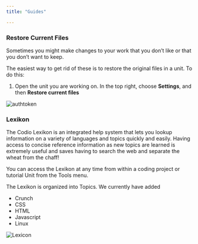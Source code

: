 ```yaml
---
title: "Guides"

---
```


### Restore Current Files
Sometimes you might make changes to your work that you don’t like or that you don’t want to keep. 

The easiest way to get rid of these is to restore the original files in a unit. 
To do this:

1. Open the unit you are working on. In the top right, choose **Settings**, and then **Restore current files**
<img alt="authtoken" src="/img/docs/what_students_do/settings.png" class="simple"/>

### Lexikon

The Codio Lexikon is an integrated help system that lets you lookup information on a variety of languages and topics quickly and easily. Having access to concise reference information as new topics are learned is extremely useful and saves having to search the web and separate the wheat from the chaff!

You can access the Lexikon at any time from within a coding project or tutorial Unit from the Tools menu.

The Lexikon is organized into Topics. We currently have added 

- Crunch
- CSS
- HTML
- Javascript
- Linux

![Lexicon](/img/docs/lexicon.png)